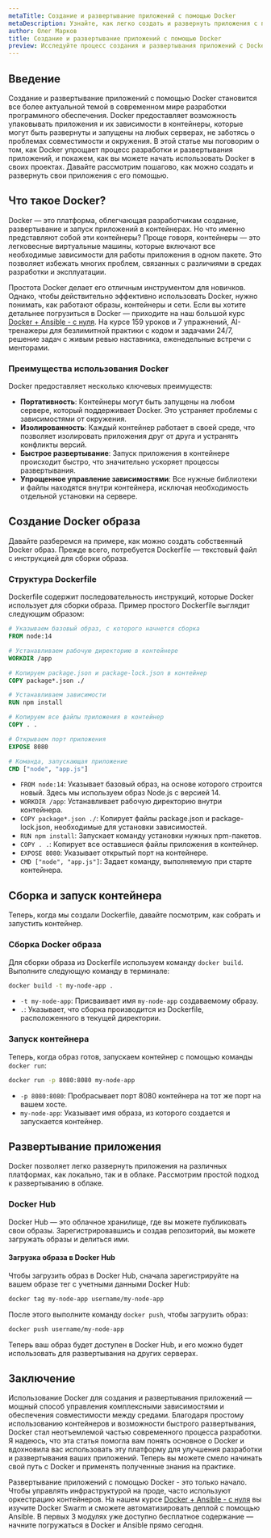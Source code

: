 ```yaml
---
metaTitle: Создание и развертывание приложений с помощью Docker
metaDescription: Узнайте, как легко создать и развернуть приложения с помощью Docker. В статье описаны основные функции, возможности и пошаговые примеры для новичков
author: Олег Марков
title: Создание и развертывание приложений с помощью Docker
preview: Исследуйте процесс создания и развертывания приложений с Docker. Прочитав эту статью, вы научитесь удобно управлять контейнерами и получите базовые практические навыки
---
```


## Введение

Создание и развертывание приложений с помощью Docker становится все более актуальной темой в современном мире разработки программного обеспечения. Docker предоставляет возможность упаковывать приложения и их зависимости в контейнеры, которые могут быть развернуты и запущены на любых серверах, не заботясь о проблемах совместимости и окружения. В этой статье мы поговорим о том, как Docker упрощает процесс разработки и развертывания приложений, и покажем, как вы можете начать использовать Docker в своих проектах. Давайте рассмотрим пошагово, как можно создать и развернуть свои приложения с его помощью.

## Что такое Docker?

Docker — это платформа, облегчающая разработчикам создание, развертывание и запуск приложений в контейнерах. Но что именно представляют собой эти контейнеры? Проще говоря, контейнеры — это легковесные виртуальные машины, которые включают все необходимые зависимости для работы приложения в одном пакете. Это позволяет избежать многих проблем, связанных с различиями в средах разработки и эксплуатации.

Простота Docker делает его отличным инструментом для новичков. Однако, чтобы действительно эффективно использовать Docker, нужно понимать, как работают образы, контейнеры и сети. Если вы хотите детальнее погрузиться в Docker — приходите на наш большой курс [Docker + Ansible - с нуля](https://purpleschool.ru/course/docker?utm_source=knowledgebase&utm_medium=text&utm_campaign=Sozdanie_i_razvertyvanie_prilozheniy_s_pomoshchyu_Docker). На курсе 159 уроков и 7 упражнений, AI-тренажеры для безлимитной практики с кодом и задачами 24/7, решение задач с живым ревью наставника, еженедельные встречи с менторами.

### Преимущества использования Docker

Docker предоставляет несколько ключевых преимуществ:

- **Портативность**: Контейнеры могут быть запущены на любом сервере, который поддерживает Docker. Это устраняет проблемы с зависимостями от окружения.
- **Изолированность**: Каждый контейнер работает в своей среде, что позволяет изолировать приложения друг от друга и устранять конфликты версий.
- **Быстрое развертывание**: Запуск приложения в контейнере происходит быстро, что значительно ускоряет процессы развертывания.
- **Упрощенное управление зависимостями**: Все нужные библиотеки и файлы находятся внутри контейнера, исключая необходимость отдельной установки на сервере.

## Создание Docker образа

Давайте разберемся на примере, как можно создать собственный Docker образ. Прежде всего, потребуется Dockerfile — текстовый файл с инструкцией для сборки образа.

### Структура Dockerfile

Dockerfile содержит последовательность инструкций, которые Docker использует для сборки образа. Пример простого Dockerfile выглядит следующим образом:

```dockerfile
# Указываем базовый образ, с которого начнется сборка
FROM node:14

# Устанавливаем рабочую директорию в контейнере
WORKDIR /app

# Копируем package.json и package-lock.json в контейнер
COPY package*.json ./

# Устанавливаем зависимости
RUN npm install

# Копируем все файлы приложения в контейнер
COPY . .

# Открываем порт приложения
EXPOSE 8080

# Команда, запускающая приложение
CMD ["node", "app.js"]
```

- `FROM node:14`: Указывает базовый образ, на основе которого строится новый. Здесь мы используем образ Node.js с версией 14.
- `WORKDIR /app`: Устанавливает рабочую директорию внутри контейнера.
- `COPY package*.json ./`: Копирует файлы package.json и package-lock.json, необходимые для установки зависимостей.
- `RUN npm install`: Запускает команду установки нужных npm-пакетов.
- `COPY . .`: Копирует все оставшиеся файлы приложения в контейнер.
- `EXPOSE 8080`: Указывает открытый порт на контейнере.
- `CMD ["node", "app.js"]`: Задает команду, выполняемую при старте контейнера.

## Сборка и запуск контейнера

Теперь, когда мы создали Dockerfile, давайте посмотрим, как собрать и запустить контейнер.

### Сборка Docker образа

Для сборки образа из Dockerfile используем команду `docker build`. Выполните следующую команду в терминале:

```bash
docker build -t my-node-app .
```

- `-t my-node-app`: Присваивает имя `my-node-app` создаваемому образу.
- `.`: Указывает, что сборка производится из Dockerfile, расположенного в текущей директории.

### Запуск контейнера

Теперь, когда образ готов, запускаем контейнер с помощью команды `docker run`:

```bash
docker run -p 8080:8080 my-node-app
```

- `-p 8080:8080`: Пробрасывает порт 8080 контейнера на тот же порт на вашем хосте.
- `my-node-app`: Указывает имя образа, из которого создается и запускается контейнер.

## Развертывание приложения

Docker позволяет легко развернуть приложения на различных платформах, как локально, так и в облаке. Рассмотрим простой подход к развертыванию в облаке.

### Docker Hub

Docker Hub — это облачное хранилище, где вы можете публиковать свои образы. Зарегистрировавшись и создав репозиторий, вы можете загружать образы и делиться ими.

#### Загрузка образа в Docker Hub

Чтобы загрузить образ в Docker Hub, сначала зарегистрируйте на вашем образе тег с учетными данными Docker Hub:

```bash
docker tag my-node-app username/my-node-app
```

После этого выполните команду `docker push`, чтобы загрузить образ:

```bash
docker push username/my-node-app
```

Теперь ваш образ будет доступен в Docker Hub, и его можно будет использовать для развертывания на других серверах.

## Заключение

Использование Docker для создания и развертывания приложений — мощный способ управления комплексными зависимостями и обеспечения совместимости между средами. Благодаря простому использованию контейнеров и возможности быстрого развертывания, Docker стал неотъемлемой частью современного процесса разработки. Я надеюсь, что эта статья помогла вам понять основное о Docker и вдохновила вас использовать эту платформу для улучшения разработки и развертывания ваших приложений. Теперь вы можете смело начинать свой путь с Docker и применять полученные знания на практике.

Развертывание приложений с помощью Docker - это только начало. Чтобы управлять инфраструктурой на проде, часто используют оркестрацию контейнеров. На нашем курсе [Docker + Ansible - с нуля](https://purpleschool.ru/course/docker?utm_source=knowledgebase&utm_medium=text&utm_campaign=Sozdanie_i_razvertyvanie_prilozheniy_s_pomoshchyu_Docker) вы изучите Docker Swarm и сможете автоматизировать деплой с помощью Ansible. В первых 3 модулях уже доступно бесплатное содержание — начните погружаться в Docker и Ansible прямо сегодня.
